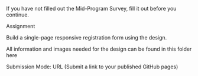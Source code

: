 If you have not filled out the Mid-Program Survey, fill it out before you continue.

Assignment

Build a single-page responsive registration form using the design.

All information and images needed for the design can be found in this folder here

Submission Mode: URL (Submit a link to your published GitHub pages)
